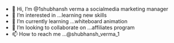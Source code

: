 - 👋 Hi, I’m @1shubhansh verma a socialmedia marketing manager 
- 👀 I’m interested in ...learning new skills 
- 🌱 I’m currently learning ...whiteboard animation 
- 💞️ I’m looking to collaborate on ...affiliates program
- 📫 How to reach me ...@shubhansh_verma_1
<!---
1shubhansh/1shubhansh is a ✨ special ✨ repository because its `README.md` (this file) appears on your GitHub profile.
You can click the Preview link to take a look at your changes.
--->
